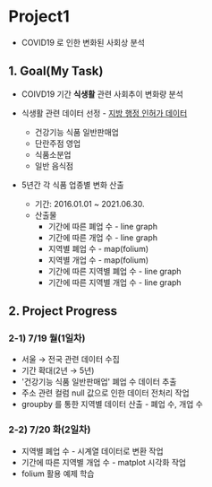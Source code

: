 # Project1

- COVID19 로 인한 변화된 사회상 분석




## 1. Goal(My Task)

- COIVD19 기간 **식생활** 관련 사회추이 변화량 분석

- 식생활 관련 데이터 선정 - [지방 행정 인허가 데이터](https://www.localdata.go.kr/main.do)
  - 건강기능 식품 일반판매업
  - 단란주점 영업
  - 식품소분업
  - 일반 음식점
- 5년간 각 식품 업종별 변화 산출
  - 기간: 2016.01.01 ~ 2021.06.30.
  - 산출물
    - 기간에 따른 폐업 수 - line graph
    - 기간에 따른 개업 수 - line graph
    - 지역별 폐업 수 - map(folium)
    - 지역별 개업 수 - map(folium)
    - 기간에 따른 지역별 폐업 수 - line graph
    - 기간에 따른 지역별 개업 수 - line graph



## 2. Project Progress



### 2-1) 7/19 월(1일차)

- 서울 → 전국 관련 데이터 수집
- 기간 확대(2년 → 5년)
- '건강기능 식품 일반판매업' 폐업 수 데이터 추출
- 주소 관련 컬럼 null 값으로 인한 데이터 전처리 작업
- groupby 를 통한 지역별 데이터 산출 - 폐업 수, 개업 수



### 2-2) 7/20 화(2일차)

- 지역별 폐업 수 - 시계열 데이터로 변환 작업
- 기간에 따른 지역별 개업 수 - matplot 시각화 작업
- folium 활용 예제 학습

